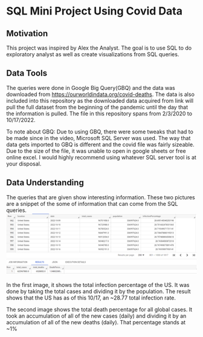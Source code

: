 # SQL Mini Project Using Covid Data
## Motivation
This project was inspired by Alex the Analyst. The goal is to use SQL to do exploratory analyst as well as create visualizations from SQL queries. 

## Data Tools
The queries were done in Google Big Query(GBQ) and the data was downloaded from https://ourworldindata.org/covid-deaths. The data is also included into this repository as the downloaded data acquired from link will pull the full dataset from the beginning of the pandemic until the day that the information is pulled. The file in this repository spans from 2/3/2020 to 10/17/2022.

To note about GBQ: Due to using GBQ, there were some tweaks that had to be made since in the video, Microsoft SQL Server was used. The way that data gets imported to GBQ is different and the covid file was fairly sizeable. Due to the size of the file, it was unable to open in google sheets or free online excel. I would highly recommend using whatever SQL server tool is at your disposal. 

## Data Understanding
The queries that are given show interesting information. These two pictures are a snippet of the some of information that can come from the SQL queries.
![](images/us_infection_percentage.png)
![](images/global_dp.png)

In the first image, it shows the total infection percentage of the US. It was done by taking the total cases and dividing it by the population. The result shows that the US has as of this 10/17, an ~28.77 total infection rate. 

The second image shows the total death percentage for all global cases. It took an accumulation of all of the new cases (daily) and dividing it by an accumulation of all of the new deaths (daily). That percentage stands at ~1%

